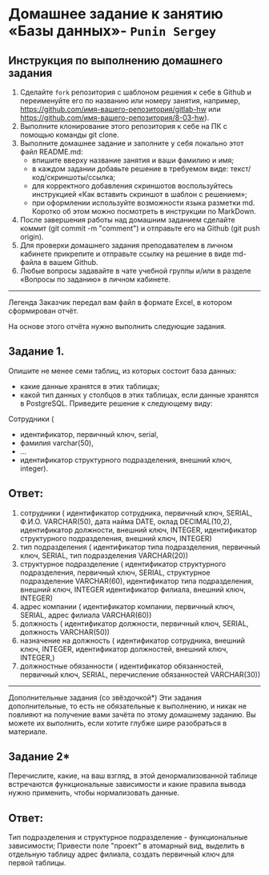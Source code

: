 # Домашнее задание к занятию «Базы данных»- `Punin Sergey`

## Инструкция по выполнению домашнего задания
1. Сделайте `fork` репозитория c шаблоном решения к себе в Github и переименуйте его по названию или номеру занятия, например, https://github.com/имя-вашего-репозитория/gitlab-hw или https://github.com/имя-вашего-репозитория/8-03-hw).
2. Выполните клонирование этого репозитория к себе на ПК с помощью команды git clone.
3. Выполните домашнее задание и заполните у себя локально этот файл README.md:
   - впишите вверху название занятия и ваши фамилию и имя;
   - в каждом задании добавьте решение в требуемом виде: текст/код/скриншоты/ссылка;
   - для корректного добавления скриншотов воспользуйтесь инструкцией «Как вставить скриншот в шаблон с решением»;
   - при оформлении используйте возможности языка разметки md. Коротко об этом можно посмотреть в инструкции по MarkDown.
4. После завершения работы над домашним заданием сделайте коммит (git commit -m "comment") и отправьте его на Github (git push origin).
5. Для проверки домашнего задания преподавателем в личном кабинете прикрепите и отправьте ссылку на решение в виде md-файла в вашем Github.
6. Любые вопросы задавайте в чате учебной группы и/или в разделе «Вопросы по заданию» в личном кабинете.

---

Легенда
Заказчик передал вам файл в формате Excel, в котором сформирован отчёт.

На основе этого отчёта нужно выполнить следующие задания.

## Задание 1. 
Опишите не менее семи таблиц, из которых состоит база данных:

- какие данные хранятся в этих таблицах;
- какой тип данных у столбцов в этих таблицах, если данные хранятся в PostgreSQL.
Приведите решение к следующему виду:

Сотрудники (

- идентификатор, первичный ключ, serial,
- фамилия varchar(50),
- ...
- идентификатор структурного подразделения, внешний ключ, integer).

## Ответ:
1. сотрудники (
идентификатор сотрудника, первичный ключ, SERIAL,
Ф.И.О. VARCHAR(50),
дата найма DATE,
оклад DECIMAL(10,2),
идентификатор должности, внешний ключ, INTEGER,
идентификатор структурного подразделения, внешний ключ, INTEGER)
2. тип подразделения (
идентификатор типа подразделения, первичный ключ, SERIAL,
тип подразделения VARCHAR(20))
3. структурное подразделение (
идентификатор структурного подразделения, первичный ключ, SERIAL,
структурное подразделение VARCHAR(60),
идентификатор типа подразделения, внешний ключ, INTEGER
идентификатор филиала, внешний ключ, INTEGER)
4. адрес компании (
идентификатор компании, первичный ключ, SERIAL,
адрес филиала VARCHAR(60))
5. должность (
идентификатор должности, первичный ключ, SERIAL,
должность VARCHAR(50))
6. назначение на должность (
идентификатор сотрудника, внешний ключ, INTEGER,
идентификатор должностей, внешний ключ, INTEGER,)
7. должностные обязанности (
идентификатор обязанностей, первичный ключ, SERIAL,
перечисление обязанностей VARCHAR(30))
---

Дополнительные задания (со звёздочкой*)
Эти задания дополнительные, то есть не обязательные к выполнению, и никак не повлияют на получение вами зачёта по этому домашнему заданию. Вы можете их выполнить, если хотите глубже шире разобраться в материале.

## Задание 2*
Перечислите, какие, на ваш взгляд, в этой денормализованной таблице встречаются функциональные зависимости и какие правила вывода нужно применить, чтобы нормализовать данные.

## Ответ:
Тип подразделения и структурное подразделение - функциональные зависимости;
Привести поле "проект" в атомарный вид, выделить в отдельную таблицу адрес филиала, создать первичный ключ для первой таблицы.

